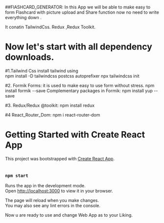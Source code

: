 ##FlASHCARD_GENERATOR:
In this App we will be able to make easy to form Flashcard with picture upload and Share function now no need to write everything down . 

 It conatin 
 TailwindCss.
 Redux ,Redux Toolkit.
 

 # Now let's start with all dependency downloads.

#1.Tailwind Css
 install tailwind using  
  npm install -D tailwindcss postcss autoprefixer
    npx tailwindcss init

#2. Formik Forms: it is used to make easy to use form without stress.
 npm install formik --save
   Complementary packages in Formik:
      npm install yup --save


#3. Redux/Redux @toolkit:
     npm install redux

#4 React_Router_Dom:
    npm i react-router-dom

# Getting Started with Create React App

This project was bootstrapped with [Create React App](https://github.com/facebook/create-react-app).
#



### `npm start`

Runs the app in the development mode.\
Open [http://localhost:3000](http://localhost:3000) to view it in your browser.

The page will reload when you make changes.\
You may also see any lint errors in the console.

Now u are ready to use and change Web App as to your Liking.



